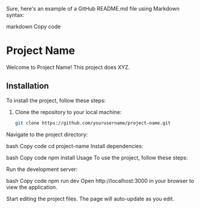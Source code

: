 Sure, here's an example of a GitHub README.md file using Markdown syntax:

markdown
Copy code
# Project Name

Welcome to Project Name! This project does XYZ.

## Installation

To install the project, follow these steps:

1. Clone the repository to your local machine:
   ```bash
   git clone https://github.com/yourusername/project-name.git
Navigate to the project directory:

bash
Copy code
cd project-name
Install dependencies:

bash
Copy code
npm install
Usage
To use the project, follow these steps:

Run the development server:

bash
Copy code
npm run dev
Open http://localhost:3000 in your browser to view the application.

Start editing the project files. The page will auto-update as you edit.
